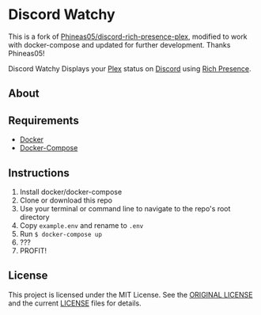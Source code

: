 # Discord Watchy
This is a fork of [Phineas05/discord-rich-presence-plex](https://github.com/Phineas05/discord-rich-presence-plex), modified to work with docker-compose and updated for further development. Thanks Phineas05!

Discord Watchy Displays your [Plex](https://www.plex.tv) status on [Discord](https://discordapp.com) using [Rich Presence](https://discordapp.com/developers/docs/rich-presence/how-to).

## About

## Requirements

* [Docker]()
* [Docker-Compose]()

## Instructions

1) Install docker/docker-compose
1) Clone or download this repo
1) Use your terminal or command line to navigate to the repo's root directory
1) Copy `example.env` and rename to `.env`
1) Run `$ docker-compose up`
1) ???
1) PROFIT!

## License

This project is licensed under the MIT License. See the [ORIGINAL LICENSE](https://github.com/Phineas05/discord-rich-presence-plex/blob/master/LICENSE) and the current [LICENSE](/LICENSE) files for details.
